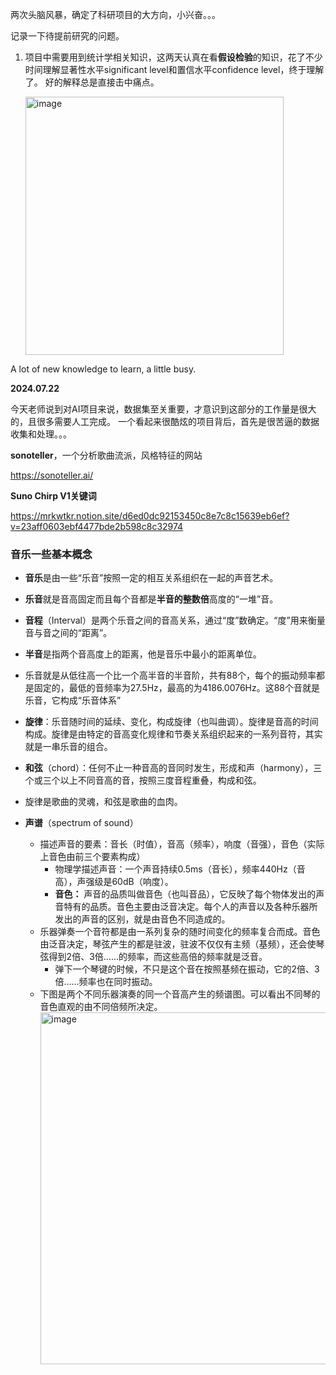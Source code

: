 两次头脑风暴，确定了科研项目的大方向，小兴奋。。。

记录一下待提前研究的问题。
1. 项目中需要用到统计学相关知识，这两天认真在看**假设检验**的知识，花了不少时间理解显著性水平significant level和置信水平confidence level，终于理解了。
   好的解释总是直接击中痛点。
   
   <img width="413" alt="image" src="https://github.com/MaxGYX/Road2Next/assets/158791943/fb4bb75a-6be0-47a2-9081-9f3a6132725d">


A lot of new knowledge to learn, a little busy.


**2024.07.22**

今天老师说到对AI项目来说，数据集至关重要，才意识到这部分的工作量是很大的，且很多需要人工完成。
一个看起来很酷炫的项目背后，首先是很苦逼的数据收集和处理。。。


**sonoteller**，一个分析歌曲流派，风格特征的网站

https://sonoteller.ai/

**Suno Chirp V1关键词**

https://mrkwtkr.notion.site/d6ed0dc92153450c8e7c8c15639eb6ef?v=23aff0603ebf4477bde2b598c8c32974

### 音乐一些基本概念
-   **音乐**是由一些“乐音”按照一定的相互关系组织在一起的声音艺术。
-   **乐音**就是音高固定而且每个音都是**半音的整数倍**高度的“一堆”音。
-   **音程**（Interval）是两个乐音之间的音高关系，通过“度”数确定。“度”用来衡量音与音之间的“距离”。
-   **半音**是指两个音高度上的距离，他是音乐中最小的距离单位。
-   乐音就是从低往高一个比一个高半音的半音阶，共有88个，每个的振动频率都是固定的，最低的音频率为27.5Hz，最高的为4186.0076Hz。这88个音就是乐音，它构成“乐音体系”
-   **旋律**：乐音随时间的延续、变化，构成旋律（也叫曲调）。旋律是音高的时间构成。旋律是由特定的音高变化规律和节奏关系组织起来的一系列音符，其实就是一串乐音的组合。
-   **和弦**（chord）：任何不止一种音高的音同时发生，形成和声（harmony），三个或三个以上不同音高的音，按照三度音程重叠，构成和弦。
-   旋律是歌曲的灵魂，和弦是歌曲的血肉。

-   **声谱**（spectrum of sound）
     -   描述声音的要素：音长（时值），音高（频率），响度（音强），音色（实际上音色由前三个要素构成）
          -   物理学描述声音：一个声音持续0.5ms（音长），频率440Hz（音高），声强级是60dB（响度）。
          -   **音色：** 声音的品质叫做音色（也叫音品），它反映了每个物体发出的声音特有的品质。音色主要由泛音决定。每个人的声音以及各种乐器所发出的声音的区别，就是由音色不同造成的。
     -   乐器弹奏一个音符都是由一系列复杂的随时间变化的频率复合而成。音色由泛音决定，琴弦产生的都是驻波，驻波不仅仅有主频（基频），还会使琴弦得到2倍、3倍……的频率，而这些高倍的频率就是泛音。
          -   弹下一个琴键的时候，不只是这个音在按照基频在振动，它的2倍、3倍……频率也在同时振动。
     -   下图是两个不同乐器演奏的同一个音高产生的频谱图。可以看出不同琴的音色直观的由不同倍频所决定。
          <img width="563" alt="image" src="https://github.com/user-attachments/assets/be11c833-6b82-4624-b2ce-38c7e42ebde5">

